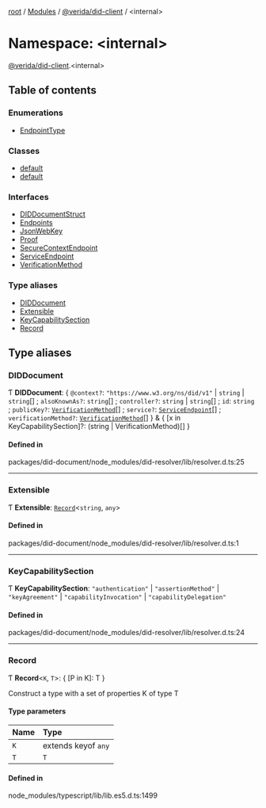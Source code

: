 [root](../README.md) / [Modules](../modules.md) / [@verida/did-client](verida_did_client.md) / <internal\>

# Namespace: <internal\>

[@verida/did-client](verida_did_client.md).<internal\>

## Table of contents

### Enumerations

- [EndpointType](../enums/verida_did_client._internal_.EndpointType.md)

### Classes

- [default](../classes/verida_did_client._internal_.default.md)
- [default](../classes/verida_did_client._internal_.default-1.md)

### Interfaces

- [DIDDocumentStruct](../interfaces/verida_did_client._internal_.DIDDocumentStruct.md)
- [Endpoints](../interfaces/verida_did_client._internal_.Endpoints.md)
- [JsonWebKey](../interfaces/verida_did_client._internal_.JsonWebKey.md)
- [Proof](../interfaces/verida_did_client._internal_.Proof.md)
- [SecureContextEndpoint](../interfaces/verida_did_client._internal_.SecureContextEndpoint.md)
- [ServiceEndpoint](../interfaces/verida_did_client._internal_.ServiceEndpoint.md)
- [VerificationMethod](../interfaces/verida_did_client._internal_.VerificationMethod.md)

### Type aliases

- [DIDDocument](verida_did_client._internal_.md#diddocument)
- [Extensible](verida_did_client._internal_.md#extensible)
- [KeyCapabilitySection](verida_did_client._internal_.md#keycapabilitysection)
- [Record](verida_did_client._internal_.md#record)

## Type aliases

### DIDDocument

Ƭ **DIDDocument**: { `@context?`: ``"https://www.w3.org/ns/did/v1"`` \| `string` \| `string`[] ; `alsoKnownAs?`: `string`[] ; `controller?`: `string` \| `string`[] ; `id`: `string` ; `publicKey?`: [`VerificationMethod`](../interfaces/verida_did_client._internal_.VerificationMethod.md)[] ; `service?`: [`ServiceEndpoint`](../interfaces/verida_did_client._internal_.ServiceEndpoint.md)[] ; `verificationMethod?`: [`VerificationMethod`](../interfaces/verida_did_client._internal_.VerificationMethod.md)[]  } & { [x in KeyCapabilitySection]?: (string \| VerificationMethod)[] }

#### Defined in

packages/did-document/node_modules/did-resolver/lib/resolver.d.ts:25

___

### Extensible

Ƭ **Extensible**: [`Record`](verida_did_client._internal_.md#record)<`string`, `any`\>

#### Defined in

packages/did-document/node_modules/did-resolver/lib/resolver.d.ts:1

___

### KeyCapabilitySection

Ƭ **KeyCapabilitySection**: ``"authentication"`` \| ``"assertionMethod"`` \| ``"keyAgreement"`` \| ``"capabilityInvocation"`` \| ``"capabilityDelegation"``

#### Defined in

packages/did-document/node_modules/did-resolver/lib/resolver.d.ts:24

___

### Record

Ƭ **Record**<`K`, `T`\>: { [P in K]: T }

Construct a type with a set of properties K of type T

#### Type parameters

| Name | Type |
| :------ | :------ |
| `K` | extends keyof `any` |
| `T` | `T` |

#### Defined in

node_modules/typescript/lib/lib.es5.d.ts:1499
